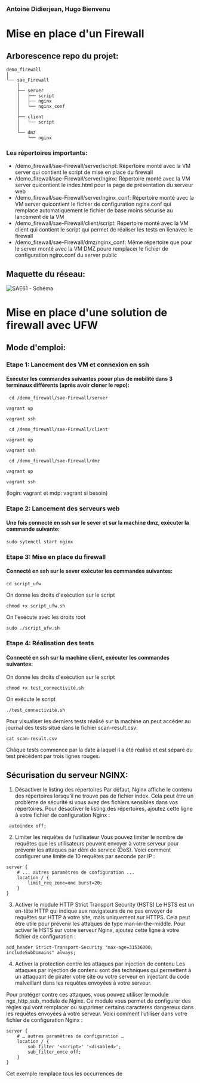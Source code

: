 ### Antoine Didierjean, Hugo Bienvenu

# Mise en place d'un Firewall

## Arborescence repo du projet:
````
demo_firewall
│
└── sae_Firewall
    │
    ├── server
    │   ├── script
    │   ├── nginx
    │   └── nginx_conf
    │
    ├── client
    │   └── script
    │
    └── dmz
        └── nginx
````
### Les répertoires importants:

- /demo_firewall/sae-Firewall/server/script: Répertoire monté avec la VM server qui contient le script de mise en place du firewall
- /demo_firewall/sae-Firewall/server/nginx: Répertoire monté avec la VM server quicontient le index.html pour la page de présentation du serveur web
- /demo_firewall/sae-Firewall/server/nginx_conf: Répertoire monté avec la VM server quicontient le fichier de configuration nginx.conf qui remplace automatiquement le fichier de base moins sécurisé au lancement de la VM
- /demo_firewall/sae-Firewall/client/script: Répertoire monté avec la VM client qui contient le script qui permet de réaliser les tests en lienavec le firewall
- /demo_firewall/sae-Firewall/dmz/nginx_conf: Même répertoire que pour le server monté avec la VM DMZ poure remplacer le fichier de configuration nginx.conf du server public

## Maquette du réseau:

![SAE61 - Schéma](https://github.com/user-attachments/assets/09b862bc-f514-4513-b97e-2854d446fbaa)

# Mise en place d'une solution de firewall avec UFW
## Mode d'emploi:
### Etape 1: Lancement des VM et connexion en ssh
#### Exécuter les commandes suivantes poour plus de mobilité dans 3 terminaux différents (après avoir cloner le repo):

```` cd /demo_firewall/sae-Firewall/server````

````vagrant up````

````vagrant ssh````

```` cd /demo_firewall/sae-Firewall/client````

````vagrant up````

````vagrant ssh````

```` cd /demo_firewall/sae-Firewall/dmz````

````vagrant up````

````vagrant ssh````

(login: vagrant et mdp: vagrant si besoin)

### Etape 2: Lancement des serveurs web

#### Une fois connecté en ssh sur le sever et sur la machine dmz, exécuter la commande suivante:

````sudo sytemctl start nginx````

### Etape 3: Mise en place du firewall

#### Connecté en ssh sur le sever exécuter les commandes suivantes:

````cd script_ufw````

On donne les droits d'exécution sur le script

````chmod +x script_ufw.sh````

On l'exécute avec les droits root

````sudo ./script_ufw.sh````

### Etape 4: Réalisation des tests

#### Connecté en ssh sur la machine client, exécuter les commandes suivantes:

On donne les droits d'exécution sur le script

````chmod +x test_connectivité.sh````

On exécute le script

````./test_connectivité.sh````

Pour visualiser les derniers tests réalisé sur la machine on peut accéder au journal des tests situé dans le fichier scan-result.csv:

````cat scan-result.csv````

Châque tests commence par la date à laquel il a été réalisé et est séparé du test précédent par trois lignes rouges.

## Sécurisation du serveur NGINX:

1. Désactiver le listing des répertoires
Par défaut, Nginx affiche le contenu des répertoires lorsqu’il ne trouve pas de fichier index. Cela peut être un problème de sécurité si vous avez des fichiers sensibles dans vos répertoires. Pour désactiver le listing des répertoires, ajoutez cette ligne à votre fichier de configuration Nginx :

```` autoindex off;````

2. Limiter les requêtes de l’utilisateur
Vous pouvez limiter le nombre de requêtes que les utilisateurs peuvent envoyer à votre serveur pour prévenir les attaques par déni de service (DoS). Voici comment configurer une limite de 10 requêtes par seconde par IP :

````limit_req_zone $binary_remote_addr zone=one:10m rate=10r/s;
server {
    # ... autres paramètres de configuration ...
    location / {
        limit_req zone=one burst=20;
    }
}
````

3. Activer le module HTTP Strict Transport Security (HSTS)
Le HSTS est un en-tête HTTP qui indique aux navigateurs de ne pas envoyer de requêtes sur HTTP à votre site, mais uniquement sur HTTPS. Cela peut être utile pour prévenir les attaques de type man-in-the-middle. Pour activer le HSTS sur votre serveur Nginx, ajoutez cette ligne à votre fichier de configuration :

````add_header Strict-Transport-Security "max-age=31536000; includeSubDomains" always;````

4. Activer la protection contre les attaques par injection de contenu
Les attaques par injection de contenu sont des techniques qui permettent à un attaquant de pirater votre site ou votre serveur en injectant du code malveillant dans les requêtes envoyées à votre serveur.

Pour protéger contre ces attaques, vous pouvez utiliser le module ngx_http_sub_module de Nginx. Ce module vous permet de configurer des règles qui vont remplacer ou supprimer certains caractères dangereux dans les requêtes envoyées à votre serveur. Voici comment l’utiliser dans votre fichier de configuration Nginx :

````
server {
    # … autres paramètres de configuration …
    location / {
        sub_filter '<script>' '<disabled>';
        sub_filter_once off;
    }
}
````

Cet exemple remplace tous les occurrences de <script> par <disabled> dans les réponses envoyées par votre serveur. Vous pouvez configurer d’autres règles de remplacement pour protéger contre d’autres types d’injections de contenu

#### Toutes ces sécurités ont été mises en place dans le fichier de configuration du server nginx.conf qui remplace le fichier de base dans les VMs server et dmz.

La prochaine étape pour sécuriser le serveur serait de configurer HTTPS sur le server en obtenant un nom de domaine, un certificat ainsi qu'une clé privée.

# Comparaison des différents types de Firewalls

| **Type de Firewall** | **Description** | **Avantages** | **Inconvénients** |
|----------------------|----------------|---------------|-------------------|
| **Filtrage de Paquets** | Examine les en-têtes des paquets en fonction de règles prédéfinies. | - Rapide et simple à configurer <br> - Faible consommation de ressources | - Ne permet pas une inspection approfondie du trafic <br> - Vulnérable aux attaques avancées |
| **Stateful Firewall (À État)** | Suit les connexions réseau et valide si un paquet appartient à une session légitime. | - Sécurité renforcée par rapport au filtrage de paquets <br> - Réduction des risques liés aux attaques par session | - Consommation plus importante de ressources <br> - Peut être contourné par des attaques sophistiquées |
| **Proxy Firewall** | Sert d'intermédiaire entre les utilisateurs et Internet en filtrant les requêtes au niveau applicatif. | - Sécurité élevée <br> - Masque les adresses IP internes <br> - Analyse approfondie des requêtes | - Peut ralentir les performances réseau <br> - Configuration plus complexe |
| **NGFW (Next-Generation Firewall)** | Combine les fonctionnalités d'un pare-feu traditionnel avec un système de prévention des intrusions (IPS), une inspection approfondie des paquets et un contrôle applicatif. | - Protection avancée contre les menaces modernes <br> - Analyse du contenu des paquets | - Coût élevé <br> - Paramétrage plus complexe |
| **Firewall NAT (Network Address Translation)** | Masque les adresses IP internes et gère la communication entre un réseau privé et Internet. | - Sécurise les adresses IP internes <br> - Empêche les connexions non sollicitées | - Ne constitue pas un pare-feu à proprement parler (ne filtre pas activement les paquets) |
| **Firewall avec DMZ** | Segmente le réseau interne des services exposés à Internet (ex : serveurs web, messagerie). | - Sécurise les services accessibles publiquement <br> - Protège le réseau interne contre les attaques externes | - Exige une configuration rigoureuse <br> - Une mauvaise configuration peut engendrer des vulnérabilités |
| **Firewall iptables** | Outil de pare-feu intégré à Linux permettant la gestion avancée des règles de filtrage des paquets. | - Très flexible et puissant <br> - Intégré aux distributions Linux <br> - Gratuit et open-source | - Configuration complexe pour les non-initiés <br> - Maintenance et gestion manuelles requises |

---

## Comparaison des différentes marques de Firewalls

| **Marque** | **Description** | **Avantages** | **Inconvénients** |
|------------|----------------|---------------|-------------------|
| **Fortinet (FortiGate)** | Spécialisé dans les pare-feux NGFW et les solutions de gestion unifiée des menaces (UTM). | - Excellent rapport qualité/prix <br> - Interface ergonomique <br> - Service FortiGuard assurant des mises à jour en temps réel | - Configuration pouvant être complexe pour les débutants |
| **Cisco (ASA & Firepower)** | Référence du marché avec des solutions adaptées aux grandes entreprises. | - Fiabilité et évolutivité <br> - Sécurisation avancée avec Firepower (IPS, Threat Defense) | - Coût élevé <br> - Interface d'administration parfois complexe |
| **Palo Alto Networks** | Leader en cybersécurité avec des pare-feux NGFW de pointe. | - Filtrage applicatif avancé <br> - Intégration avec le cloud et l'intelligence artificielle | - Tarif très élevé <br> - Nécessite une expertise technique pointue |
| **Check Point** | Spécialiste historique des solutions de sécurité réseau. | - Protection avancée contre les menaces Zero-Day <br> - Gestion simplifiée via SmartConsole | - Coût élevé <br> - Déploiement pouvant être complexe |
| **Sophos (XG Firewall)** | Pare-feu UTM convivial, idéal pour les PME. | - Interface intuitive <br> - Bon rapport qualité/prix | - Moins performant que Palo Alto ou Cisco |
| **Juniper (SRX Series)** | Pare-feu haute performance adapté aux datacenters et infrastructures complexes. | - Excellentes performances réseau <br> - Intégration avancée avec les solutions SD-WAN | - Configuration peu intuitive <br> - Documentation technique parfois difficile d'accès |
| **pfSense** (Open Source) | Solution open-source basée sur FreeBSD, très prisée des experts techniques. | - Gratuit et hautement personnalisable <br> - Idéal pour les environnements de test et les laboratoires | - Interface utilisateur vieillissante <br> - Absence de support officiel (communauté uniquement) |

---

## Quel Firewall Choisir ?

- **Pour une entreprise avec un budget restreint** : Fortinet, Sophos ou pfSense  
- **Pour une grande entreprise ou un datacenter** : Cisco, Palo Alto, Juniper  
- **Pour une sécurité maximale** : Palo Alto ou Check Point  
- **Pour un bon compromis entre performance et coût** : Fortinet ou Sophos  
- **Pour un environnement Linux nécessitant un contrôle précis** : iptables   
